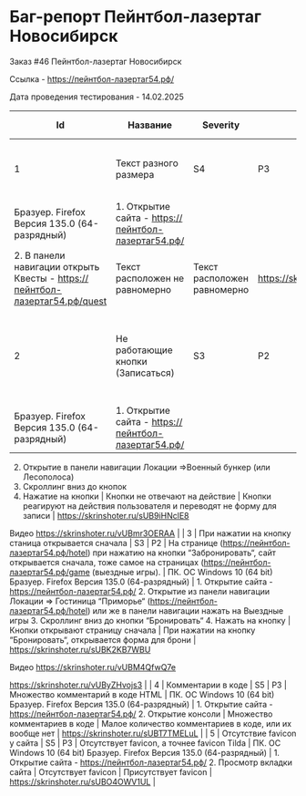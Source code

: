 # Баг-репорт Пейнтбол-лазертаг Новосибирск

Заказ #46 Пейнтбол-лазертаг Новосибирск

Ссылка - <https://пейнтбол-лазертаг54.рф/>

Дата проведения тестирования - 14.02.2025

| Id | Название  | Severity | Priority | Описание | Окружение | Шаги воспроизведения | Фактический результат | Ожидаемый результат | Вложение  |
|----|----|----|----|----|----|----|----|----|----|
| 1 | Текст разного размера | S4 | P3 | Текст выглядит не этетично, ибо расположен не равномерно, а также тест разного размера | ПК. OC Windows 10 (64 bit)
Бразуер. Firefox Версия 135.0 (64-разрядный) | 1. Открытие сайта - <https://пейнтбол-лазертаг54.рф/>
2. В панели навигации открыть Квесты - <https://пейнтбол-лазертаг54.рф/quest> | Текст расположен не равномерно | Текст расположен равномерно | <https://skrinshoter.ru/sUBNnbnC2YP> |
| 2 | Не работающие кнопки (Записаться) | S3 | P2 | На странице (<https://пейнтбол-лазертаг54.рф/bunker>) не работают кнопки “записаться“, а также на странице (<https://пейнтбол-лазертаг54.рф/forestbelt>) | ПК. OC Windows 10 (64 bit)
Бразуер. Firefox Версия 135.0 (64-разрядный) | 1. Открытие сайта - <https://пейнтбол-лазертаг54.рф/>
2. Открытие в панели навигации Локации =>Военный бункер (или Лесополоса)
3. Скроллинг вниз до кнопок
4. Нажатие на кнопки | Кнопки не отвечают на действие | Кнопки реагируют на действия пользователя и переводят не форму для записи | <https://skrinshoter.ru/sUB9iHNclE8>

Видео
<https://skrinshoter.ru/vUBmr3OERAA> |
| 3 | При нажатии на кнопку станица открывается сначала | S3 | P2 | На странице (<https://пейнтбол-лазертаг54.рф/hotel>) при нажатию на кнопки “Забронировать“, сайт открывается сначала, тоже самое на страницах (<https://пейнтбол-лазертаг54.рф/game> (выездные игры). | ПК. OC Windows 10 (64 bit)
Бразуер. Firefox Версия 135.0 (64-разрядный) | 1. Открытие сайта - <https://пейнтбол-лазертаг54.рф/>
2. Открытие из панели навигации Локации => Гостиница “Приморье“ (<https://пейнтбол-лазертаг54.рф/hotel>) или же в панели навигации нажать на Выездные игры
3. Скроллинг вниз до кнопки “Бронировать“
4. Нажать на кнопку | Кнопки открывают страницу сначала | При нажатии на кнопку “Бронировать“, открывается форма для брони | <https://skrinshoter.ru/sUBK2KB7WBU>

Видео
<https://skrinshoter.ru/vUBM4QfwQ7e>

<https://skrinshoter.ru/vUByZHvojs3> |
| 4 | Комментарии в коде | S5 | P3 | Множество комментарий в коде HTML | ПК. OC Windows 10 (64 bit)
Бразуер. Firefox Версия 135.0 (64-разрядный) | 1. Открытие сайта - <https://пейнтбол-лазертаг54.рф/>
2. Открытие консоли | Множество комментариев в коде | Малое количество комментариев в коде, или их вообще нет | <https://skrinshoter.ru/sUBT7TMELuL> |
| 5 | Отсутствие favicon у сайта | S5 | P3 | Отсутствует favicon, а точнее favicon Tilda | ПК. OC Windows 10 (64 bit)
Бразуер. Firefox Версия 135.0 (64-разрядный) | 1. Открытие сайта - <https://пейнтбол-лазертаг54.рф/>
2. Просмотр вкладки сайта | Отсутствует favicon | Присутствует favicon | <https://skrinshoter.ru/sUBO4OWV1UL> |


